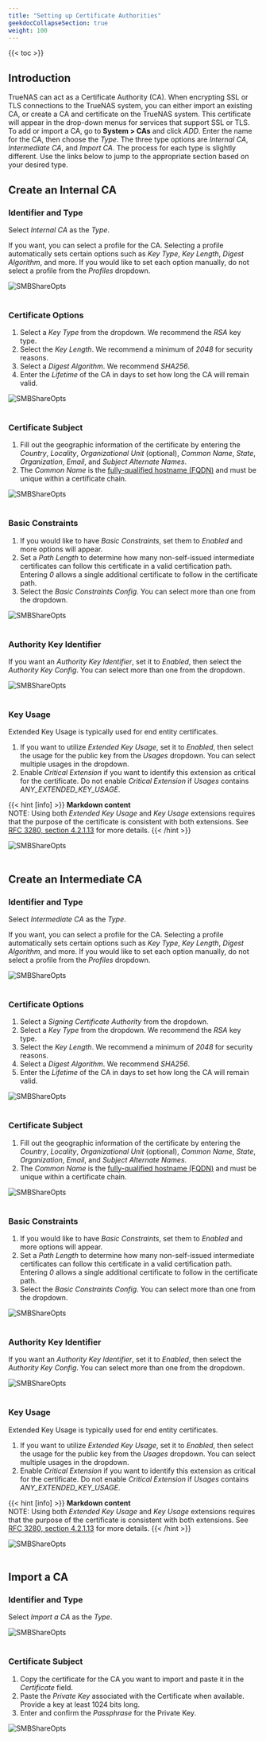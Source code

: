```yaml
---
title: "Setting up Certificate Authorities"
geekdocCollapseSection: true
weight: 100
---
```


{{< toc >}}

## Introduction

TrueNAS can act as a Certificate Authority (CA). When encrypting SSL or TLS connections to the TrueNAS system, you can either import an existing CA, or create a CA and certificate on the TrueNAS system. This certificate will appear in the drop-down menus for services that support SSL or TLS. To add or import a CA, go to **System > CAs** and click *ADD*. Enter the name for the CA, then choose the *Type*. The three type options are *Internal CA*, *Intermediate CA*, and *Import CA*. The process for each type is slightly different. Use the links below to jump to the appropriate section based on your desired type.

## Create an Internal CA

### Identifier and Type

Select *Internal CA* as the *Type*. 

If you want, you can select a profile for the CA. Selecting a profile automatically sets certain options such as *Key Type*, *Key Length*, *Digest Algorithm*, and more. If you would like to set each option manually, do not select a profile from the *Profiles* dropdown. 

![SMBShareOpts](/images/CORE/12.0/SharingSMBAdd.png)
<br><br>

### Certificate Options

1. Select a *Key Type* from the dropdown. We recommend the *RSA* key type. 
2. Select the *Key Length*. We recommend a minimum of *2048* for security reasons. 
3. Select a *Digest Algorithm*. We recommend *SHA256*. 
4. Enter the *Lifetime* of the CA in days to set how long the CA will remain valid.

![SMBShareOpts](/images/CORE/12.0/InternalCACertificateOptions.png)
<br><br>

### Certificate Subject


1. Fill out the geographic information of the certificate by entering the *Country*, *Locality*, *Organizational Unit* (optional), *Common Name*, *State*, *Organization*, *Email*, and *Subject Alternate Names*. 
2. The *Common Name* is the [fully-qualified hostname (FQDN)](https://kb.iu.edu/d/aiuv) and must be unique within a certificate chain.

![SMBShareOpts](/images/CORE/12.0/InternalCACertificateSubject.png)
<br><br>

### Basic Constraints

1. If you would like to have *Basic Constraints*, set them to *Enabled* and more options will appear. 
2. Set a *Path Length* to determine how many non-self-issued intermediate certificates can follow this certificate in a valid certification path. Entering *0* allows a single additional certificate to follow in the certificate path. 
3. Select the *Basic Constraints Config*. You can select more than one from the dropdown.

![SMBShareOpts](/images/CORE/12.0/InternalCABasicConstraints.png)
<br><br>

### Authority Key Identifier

If you want an *Authority Key Identifier*, set it to *Enabled*, then select the *Authority Key Config*. You can select more than one from the dropdown.

![SMBShareOpts](/images/CORE/12.0/InternalCAAuthorityKeyIdentifier.png)
<br><br>

### Key Usage

Extended Key Usage is typically used for end entity certificates. 

1. If you want to utilize *Extended Key Usage*, set it to *Enabled*, then select the usage for the public key from the *Usages* dropdown. You can select multiple usages in the dropdown. 
2. Enable *Critical Extension* if you want to identify this extension as critical for the certificate. Do not enable *Critical Extension* if *Usages* contains *ANY_EXTENDED_KEY_USAGE*. 

{{< hint [info] >}}
**Markdown content**\
NOTE: Using both *Extended Key Usage* and *Key Usage* extensions requires that the purpose of the certificate is consistent with both extensions. See [RFC 3280, section 4.2.1.13](https://www.ietf.org/rfc/rfc3280.txt) for more details.
{{< /hint >}}

![SMBShareOpts](/images/CORE/12.0/InternalCertificateKeyUsage.png)
<br><br>

## Create an Intermediate CA

### Identifier and Type

Select *Intermediate CA* as the *Type*. 

If you want, you can select a profile for the CA. Selecting a profile automatically sets certain options such as *Key Type*, *Key Length*, *Digest Algorithm*, and more. If you would like to set each option manually, do not select a profile from the *Profiles* dropdown. 

![SMBShareOpts](/images/CORE/12.0/IntermediateCAIdentifierType.png)
<br><br>

### Certificate Options

1. Select a *Signing Certificate Authority* from the dropdown.
2. Select a *Key Type* from the dropdown. We recommend the *RSA* key type. 
3. Select the *Key Length*. We recommend a minimum of *2048* for security reasons. 
4. Select a *Digest Algorithm*. We recommend *SHA256*. 
5. Enter the *Lifetime* of the CA in days to set how long the CA will remain valid.

![SMBShareOpts](/images/CORE/12.0/IntermediateCACertificateOptions.png)
<br><br>

### Certificate Subject

1. Fill out the geographic information of the certificate by entering the *Country*, *Locality*, *Organizational Unit* (optional), *Common Name*, *State*, *Organization*, *Email*, and *Subject Alternate Names*. 
2. The *Common Name* is the [fully-qualified hostname (FQDN)](https://kb.iu.edu/d/aiuv) and must be unique within a certificate chain.

![SMBShareOpts](/images/CORE/12.0/IntermediateCACertificateSubject.png)
<br><br>

### Basic Constraints

1. If you would like to have *Basic Constraints*, set them to *Enabled* and more options will appear. 
2. Set a *Path Length* to determine how many non-self-issued intermediate certificates can follow this certificate in a valid certification path. Entering *0* allows a single additional certificate to follow in the certificate path. 
3. Select the *Basic Constraints Config*. You can select more than one from the dropdown.

![SMBShareOpts](/images/CORE/12.0/InternalCABasicConstraints.png)
<br><br>

### Authority Key Identifier

If you want an *Authority Key Identifier*, set it to *Enabled*, then select the *Authority Key Config*. You can select more than one from the dropdown.

![SMBShareOpts](/images/CORE/12.0/InternalCAAuthorityKeyIdentifier.png)
<br><br>


### Key Usage

Extended Key Usage is typically used for end entity certificates. 

1. If you want to utilize *Extended Key Usage*, set it to *Enabled*, then select the usage for the public key from the *Usages* dropdown. You can select multiple usages in the dropdown. 
2. Enable *Critical Extension* if you want to identify this extension as critical for the certificate. Do not enable *Critical Extension* if *Usages* contains *ANY_EXTENDED_KEY_USAGE*. 

{{< hint [info] >}}
**Markdown content**\
NOTE: Using both *Extended Key Usage* and *Key Usage* extensions requires that the purpose of the certificate is consistent with both extensions. See [RFC 3280, section 4.2.1.13](https://www.ietf.org/rfc/rfc3280.txt) for more details.
{{< /hint >}}

![SMBShareOpts](/images/CORE/12.0/InternalCertificateKeyUsage.png)
<br><br>

## Import a CA

### Identifier and Type

Select *Import a CA* as the *Type*. 

![SMBShareOpts](/images/CORE/12.0/ImportCAIdentifierType.png)
<br><br>

### Certificate Subject

1. Copy the certificate for the CA you want to import and paste it in the *Certificate* field.
2. Paste the *Private Key* associated with the Certificate when available. Provide a key at least 1024 bits long.
3. Enter and confirm the *Passphrase* for the Private Key.

![SMBShareOpts](/images/CORE/12.0/ImportCACertificateSubject.png)
<br><br>